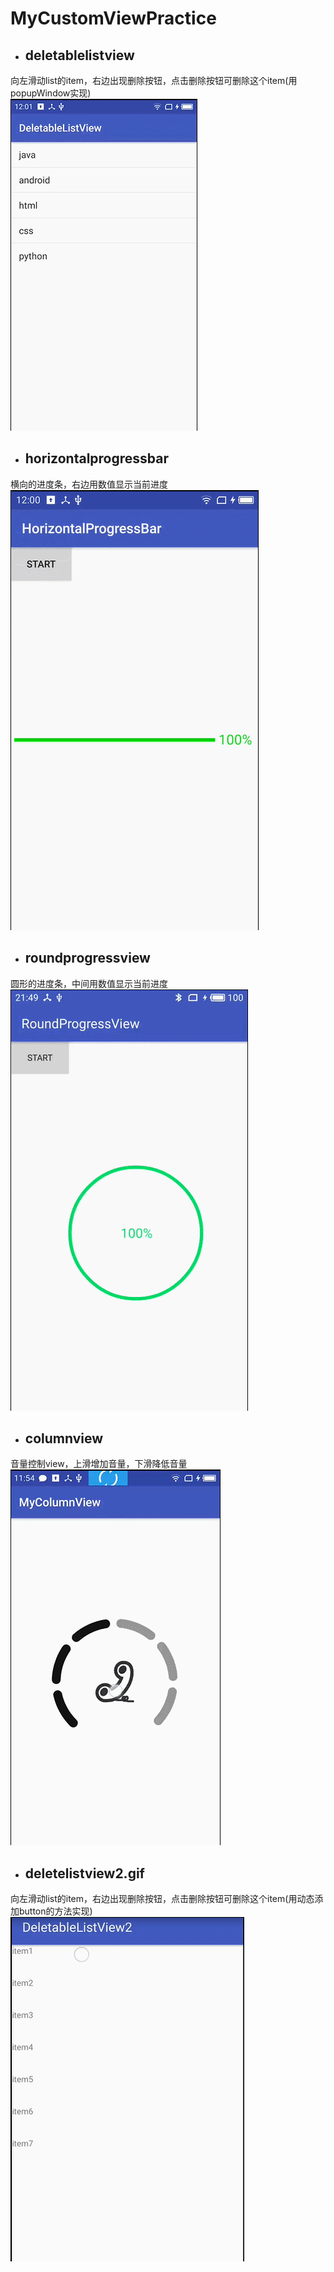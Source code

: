 # MyCustomViewPractice
- ## deletablelistview  
向左滑动list的item，右边出现删除按钮，点击删除按钮可删除这个item(用popupWindow实现)  
![list](list.gif)  
- ## horizontalprogressbar  
横向的进度条，右边用数值显示当前进度  
![progress](process.gif)  
- ## roundprogressview  
圆形的进度条，中间用数值显示当前进度  
![roundprogress](roundProgress.gif)  
- ## columnview  
音量控制view，上滑增加音量，下滑降低音量  
![columnview](column.gif)  
- ## deletelistview2.gif  
向左滑动list的item，右边出现删除按钮，点击删除按钮可删除这个item(用动态添加button的方法实现)  
![deletelistview2](deletelistview2.gif)
